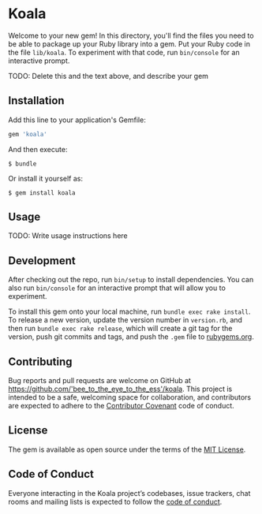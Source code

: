 # Koala

Welcome to your new gem! In this directory, you'll find the files you need to be able to package up your Ruby library into a gem. Put your Ruby code in the file `lib/koala`. To experiment with that code, run `bin/console` for an interactive prompt.

TODO: Delete this and the text above, and describe your gem

## Installation

Add this line to your application's Gemfile:

```ruby
gem 'koala'
```

And then execute:

    $ bundle

Or install it yourself as:

    $ gem install koala

## Usage

TODO: Write usage instructions here

## Development

After checking out the repo, run `bin/setup` to install dependencies. You can also run `bin/console` for an interactive prompt that will allow you to experiment.

To install this gem onto your local machine, run `bundle exec rake install`. To release a new version, update the version number in `version.rb`, and then run `bundle exec rake release`, which will create a git tag for the version, push git commits and tags, and push the `.gem` file to [rubygems.org](https://rubygems.org).

## Contributing

Bug reports and pull requests are welcome on GitHub at https://github.com/'bee_to_the_eye_to_the_ess'/koala. This project is intended to be a safe, welcoming space for collaboration, and contributors are expected to adhere to the [Contributor Covenant](http://contributor-covenant.org) code of conduct.

## License

The gem is available as open source under the terms of the [MIT License](https://opensource.org/licenses/MIT).

## Code of Conduct

Everyone interacting in the Koala project’s codebases, issue trackers, chat rooms and mailing lists is expected to follow the [code of conduct](https://github.com/'bee_to_the_eye_to_the_ess'/koala/blob/master/CODE_OF_CONDUCT.md).
